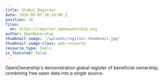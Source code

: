 ```yaml
---
title: Global Register
date: 2020-05-07 16:24:00 Z
position: 30
files:
  en: https://register.openownership.org
author: OpenOwnership
thumbnail-image: "/uploads/register-thumbnail.jpg"
thumbnail-image-class: web-resource
resource_type: Tools
is_featured: false
---
```


OpenOwnership's demonstration global register of beneficial ownership, combining free open data into a single source.
